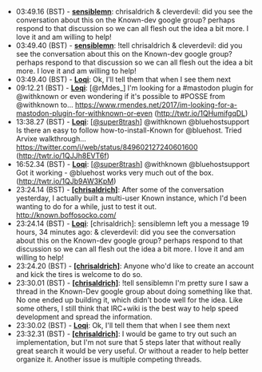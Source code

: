 * <a id="03:49.16">03:49.16 (BST)</a> - __[sensiblemn](https://github.com/sensiblemn)__: chrisaldrich & cleverdevil: did you see the conversation about this on the Known-dev google group? perhaps respond to that discussion so we can all flesh out the idea a bit more. I love it and am willing to help!
* <a id="03:49.40">03:49.40 (BST)</a> - __[sensiblemn](https://github.com/sensiblemn)__: !tell chrisaldrich & cleverdevil: did you see the conversation about this on the Known-dev google group? perhaps respond to that discussion so we can all flesh out the idea a bit more. I love it and am willing to help!
* <a id="03:49.40">03:49.40 (BST)</a> - __[Loqi](https://github.com/Loqi)__: Ok, I'll tell them that when I see them next
* <a id="09:12.21">09:12.21 (BST)</a> - __[Loqi](https://github.com/Loqi)__: [@rMdes_] I'm looking for a #mastodon plugin for @withknown or even wondering if it's possible to #POSSE from @withknown to… https://www.rmendes.net/2017/im-looking-for-a-mastodon-plugin-for-withknown-or-even (http://twtr.io/1QHumifgqDL)
* <a id="13:38.27">13:38.27 (BST)</a> - __[Loqi](https://github.com/Loqi)__: [<a href="https://twitter.com/super8trash">@super8trash</a>] @withknown @bluehostsupport Is there an easy to follow how-to-install-Known for @bluehost. Tried Arvixe walkthrough… https://twitter.com/i/web/status/849602127240601600 (http://twtr.io/1QJJh8EVT6f)
* <a id="16:52.34">16:52.34 (BST)</a> - __[Loqi](https://github.com/Loqi)__: [<a href="https://twitter.com/super8trash">@super8trash</a>] @withknown @bluehostsupport Got it working - @bluehost works very much out of the box. (http://twtr.io/1QJb9AW3KpM)
* <a id="23:24.14">23:24.14 (BST)</a> - __[[chrisaldrich]](https://github.com/[chrisaldrich])__: After some of the conversation yesterday, I actually built a multi-user Known instance, which I'd been wanting to do for a while, just to test it out. http://known.boffosocko.com/
* <a id="23:24.14">23:24.14 (BST)</a> - __[Loqi](https://github.com/Loqi)__: [chrisaldrich]: sensiblemn left you a message 19 hours, 34 minutes ago: & cleverdevil: did you see the conversation about this on the Known-dev google group? perhaps respond to that discussion so we can all flesh out the idea a bit more. I love it and am willing to help!
* <a id="23:24.20">23:24.20 (BST)</a> - __[[chrisaldrich]](https://github.com/[chrisaldrich])__: Anyone who'd like to create an account and kick the tires is welcome to do so.
* <a id="23:30.01">23:30.01 (BST)</a> - __[[chrisaldrich]](https://github.com/[chrisaldrich])__: !tell sensiblemn I'm pretty sure I saw a thread in the Known-Dev google group about doing something like that. No one ended up building it, which didn't bode well for the idea. Like some others, I still think that IRC+wiki is the best way to help speed development and spread the information.
* <a id="23:30.02">23:30.02 (BST)</a> - __[Loqi](https://github.com/Loqi)__: Ok, I'll tell them that when I see them next
* <a id="23:32.31">23:32.31 (BST)</a> - __[[chrisaldrich]](https://github.com/[chrisaldrich])__: I would be game to try out such an implementation, but I'm not sure that 5 steps later that without really great search it would be very useful. Or without a reader to help better organize it. Another issue is multiple competing threads.

